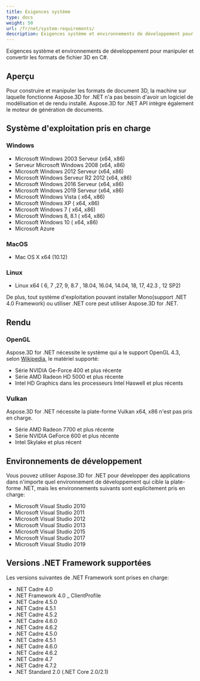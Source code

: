 ```yaml
---
title: Exigences système
type: docs
weight: 50
url: /fr/net/system-requirements/
description: Exigences système et environnements de développement pour manipuler et convertir les formats de fichier 3D en C#.
---
```

Exigences système et environnements de développement pour manipuler et convertir les formats de fichier 3D en C#.

##  **Aperçu**
Pour construire et manipuler les formats de document 3D, la machine sur laquelle fonctionne Aspose.3D for .NET n'a pas besoin d'avoir un logiciel de modélisation et de rendu installé. Aspose.3D for .NET API intègre également le moteur de génération de documents.
##  **Système d'exploitation pris en charge**
###  **Windows**
- Microsoft Windows 2003 Serveur (x64, x86)
- Serveur Microsoft Windows 2008 (x64, x86)
- Microsoft Windows 2012 Serveur (x64, x86)
- Microsoft Windows Serveur R2 2012 (x64, x86)
- Microsoft Windows 2016 Serveur (x64, x86)
- Microsoft Windows 2019 Serveur (x64, x86)
- Microsoft Windows Vista ( x64, x86)
- Microsoft Windows XP ( x64, x86)
- Microsoft Windows 7 ( x64, x86)
- Microsoft Windows 8, 8.1 ( x64, x86)
- Microsoft Windows 10 ( x64, x86)
- Microsoft Azure
###  **MacOS**
- Mac OS X x64 (10.12)
###  **Linux**
- Linux x64 ( 6, 7 ,27, 9, 8.7 , 18.04, 16.04, 14.04, 18, 17, 42.3 , 12 SP2)

De plus, tout système d'exploitation pouvant installer Mono(support .NET 4.0 Framework) ou utiliser .NET core peut utiliser Aspose.3D for .NET.
##  **Rendu**
###  **OpenGL**
Aspose.3D for .NET nécessite le système qui a le support OpenGL 4.3, selon [Wikipedia](https://en.wikipedia.org/wiki/OpenGL#OpenGL_4.3), le matériel supporté:

- Série NVIDIA Ge-Force 400 et plus récente
- Série AMD Radeon HD 5000 et plus récente
- Intel HD Graphics dans les processeurs Intel Haswell et plus récents
###  **Vulkan**
Aspose.3D for .NET nécessite la plate-forme Vulkan x64, x86 n'est pas pris en charge.

- Série AMD Radeon 7700 et plus récente
- Série NVIDIA GeForce 600 et plus récente
- Intel Skylake et plus récent
##  **Environnements de développement**
Vous pouvez utiliser Aspose.3D for .NET pour développer des applications dans n'importe quel environnement de développement qui cible la plate-forme .NET, mais les environnements suivants sont explicitement pris en charge:

- Microsoft Visual Studio 2010
- Microsoft Visual Studio 2011
- Microsoft Visual Studio 2012
- Microsoft Visual Studio 2013
- Microsoft Visual Studio 2015
- Microsoft Visual Studio 2017
- Microsoft Visual Studio 2019
##  **Versions .NET Framework supportées**
Les versions suivantes de .NET Framework sont prises en charge:

- .NET Cadre 4.0
- .NET Framework 4.0 _ ClientProfile
- .NET Cadre 4.5.0
- .NET Cadre 4.5.1
- .NET Cadre 4.5.2
- .NET Cadre 4.6.0
- .NET Cadre 4.6.2
- .NET Cadre 4.5.0
- .NET Cadre 4.5.1
- .NET Cadre 4.6.0
- .NET Cadre 4.6.2
- .NET Cadre 4.7
- .NET Cadre 4.7.2
- .NET Standard 2.0 (.NET Core 2.0/2.1)
